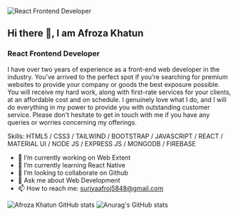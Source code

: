 ![React Frontend Developer](https://media.licdn.com/dms/image/D5616AQE1p7khkxt3Wg/profile-displaybackgroundimage-shrink_350_1400/0/1716563202366?e=1722470400&v=beta&t=q4JzWfUOTfxkTM0glkM4YvWx8rXzUnjnJdsKSaXOxL0)

## Hi there 👋, I am Afroza Khatun
### React Frontend Developer

I have over two years of experience as a front-end web developer in the industry. You've arrived to the perfect spot if you're searching for premium websites to provide your company or goods the best exposure possible. You will receive my hard work, along with first-rate services for your clients, at an affordable cost and on schedule. I genuinely love what I do, and I will do everything in my power to provide you with outstanding customer service. Please don't hesitate to get in touch with me if you have any queries or worries concerning my offerings.

Skills: HTML5 / CSS3 / TAILWIND / BOOTSTRAP / JAVASCRIPT / REACT / MATERIAL UI / NODE JS / EXPRESS JS / MONGODB / FIREBASE

- 🔭 I’m currently working on Web Extent 
- 🌱 I’m currently learning React Native 
- 👯 I’m looking to collaborate on Github 
- 💬 Ask me about Web Development 
- 📫 How to reach me: suriyaafroj5848@gmail.com 


![Afroza Khatun GitHub stats](https://github-readme-stats.vercel.app/api?username=Afroza5848&hide=contribs,prs)
![Anurag's GitHub stats](https://github-readme-stats.vercel.app/api?username=anuraghazra&show_icons=true&theme=radical)
